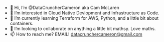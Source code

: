 - 👋 Hi, I’m @DataCruncherCameron aka Cam McLaren 
- 👀 I’m interested in Cloud Native Devlopment and Infrastructure as Code. 
- 🌱 I’m currently learning Terraform for AWS, Python, and a little bit about containers. 
- 💞️ I’m looking to collaborate on anything a little bit mathsy. Love maths. 
- 📫 How to reach me? EMAIL! datacrunchercameron@gmail.com 

<!---
DataCruncherCameron/DataCruncherCameron is a ✨ special ✨ repository because its `README.md` (this file) appears on your GitHub profile.
You can click the Preview link to take a look at your changes.
--->
